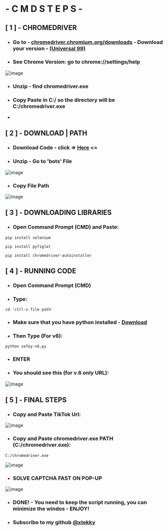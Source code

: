 # - C M D  S T E P S - 

## [ 1 ] - CHROMEDRIVER
- ### Go to - [chromedriver.chromium.org/downloads](https://chromedriver.chromium.org/downloads) - Download your version - [(Universal 99)](https://chromedriver.storage.googleapis.com/99.0.4844.51/chromedriver_win32.zip)
- ### See Chrome Version: go to chrome://settings/help
![image](https://user-images.githubusercontent.com/98614666/159102173-1bd3397e-7bb9-48be-8368-047655bb5789.png)
- ### Unzip - find chromedriver.exe
- ### Copy Paste in C:/ so the directory will be C:/chromedriver.exe
- 
## [ 2 ] - DOWNLOAD | PATH
- ### Download Code - click => [Here](https://github.com/xtekky/zefoy/archive/refs/tags/v6.0.1.zip) <=
- ### Unzip - Go to 'bots' File
![image](https://user-images.githubusercontent.com/98614666/159102405-3cca6ba7-917f-4b14-83a9-d73ba14e97bd.png)
- ### Copy File Path 
![image](https://user-images.githubusercontent.com/98614666/159102459-f8e3f277-fd39-4e11-bb11-42c4d974be69.png)

## [ 3 ] - DOWNLOADING LIBRARIES
- ### Open Command Prompt (CMD) and Paste:
```
pip install selenium
```
```
pip install pyfiglet
```
```
pip install chromedriver-autoinstaller
```
## [ 4 ] - RUNNING CODE
- ### Open Command Prompt (CMD)
- ### Type:
```
cd 'ctrl-v file path'
```
- ### Make sure that you have python installed - [Download](https://www.microsoft.com/en-us/p/python-310/9pjpw5ldxlz5#activetab=pivot:overviewtab)
- ### Then Type (For v6):
```
python zefoy-v6.py
```
- ### ENTER
- ### You should see this (for v.6 only URL):
![image](https://user-images.githubusercontent.com/98614666/159102779-8dc8dd21-fc4d-46d3-8bb6-a5f43cce5a09.png)

## [ 5 ] - FINAL STEPS
- ### Copy and Paste TikTok Url:
![image](https://user-images.githubusercontent.com/98614666/159102913-185b0bab-7158-4076-88d9-fc0d79c6ccf4.png)
- ### Copy and Paste chromedriver.exe PATH (C:/chromedriver.exe):
```
C:/chromedriver.exe
```
![image](https://user-images.githubusercontent.com/98614666/159102998-7ece5ad1-c7b9-4503-8975-92b41bf193c1.png)
- ### SOLVE CAPTCHA FAST ON POP-UP
![image](https://user-images.githubusercontent.com/98614666/159103044-c5928d97-dce0-4a65-ae67-4803a9b764f5.png)
- ### DONE! - You need to keep the script running, you can minimize the windos - ENJOY!
- ### Subscribe to my github [@xtekky](https://github.com/xtekky)







